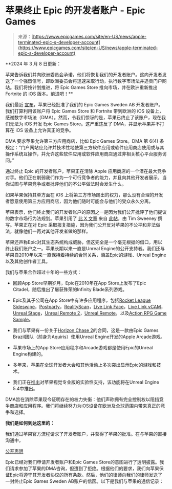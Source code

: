 <!--yml

category: 未分类

date: 2024-05-29 12:09:51

-->

# 苹果终止 Epic 的开发者账户 - Epic Games

> 来源：[https://www.epicgames.com/site/en-US/news/apple-terminated-epic-s-developer-account](https://www.epicgames.com/site/en-US/news/apple-terminated-epic-s-developer-account)

**2024 年 3 月 8 日更新：

苹果告诉我们并向欧洲委员会承诺，他们将恢复我们的开发者账户。这向开发者发送了一个强烈信号，即欧洲委员会将迅速采取行动，执行数字市场法并追责门户网站。我们将按计划推进，将 Epic Games Store 推向市场，并在欧洲重新推出 Fortnite 的 iOS 版本。前进吧！**

我们最近 [宣布](https://x.com/EpicNewsroom/status/1758516979705557241?s=20)，苹果已经批准了我们的 Epic Games Sweden AB 开发者账户。我们打算利用该账户将 Epic Games Store 和 Fortnite 带到欧洲的 iOS 设备上，感谢数字市场法（DMA）。然而，令我们惊讶的是，苹果已终止了该账户，现在我们无法为 iOS 开发 Epic Games Store。这严重违反了 DMA，并显示苹果并不打算在 iOS 设备上允许真正的竞争。

DMA 要求苹果允许第三方应用商店，比如 Epic Games Store。DMA 第 6(4) 条规定：“门户网站应允许并技术性地使第三方软件应用或软件应用商店使用或与其操作系统互操作，并允许这些软件应用或软件应用商店通过非相关核心平台服务访问。”

通过终止 Epic 的开发者账户，苹果正在清除 Apple 应用商店的一个潜在最大竞争对手。他们正在削弱我们作为一个可行竞争者的能力，并且向其他开发者展示，当你试图与苹果竞争或者批评他们的不公平做法时会发生什么。

如果苹果保持其单方面在 iOS 上将第三方市场踢出的权力，那么没有合理的开发者愿意使用第三方应用商店，因为他们随时可能会与他们的受众永久分离。

苹果表示，他们终止我们的开发者账户的原因之一是因为我们公开批评了他们提议的数字市场行为法规划。苹果引用了 [此 X 文章](https://x.com/TimSweeneyEpic/status/1762243725533532587?s=20) 来自 [此帖](https://x.com/TimSweeneyEpic/status/1762243716973015465?s=20)，由 Tim Sweeney 撰写。苹果正在对 Epic 采取报复措施，因为我们公开反对苹果的不公平和非法做法，就像他们一再对其他开发者做的那样。

苹果还声称Epic对其生态系统构成威胁，但这完全是一个毫无根据的借口，用以终止我们账户之一。苹果长期以来一直是Unreal Engine的公开支持者。我们还与苹果自2010年以来一直保持着持续的合同关系，涵盖Epic的游戏、Unreal Engine以及其他创作者工具。

我们与苹果合作超过十年的一些方式：

+   回顾App Store早期岁月，Epic在2010年在App Store上发布了Epic Citadel，随后推出了屡获殊荣的Infinity Blade系列游戏。

+   Epic及其子公司在App Store中有许多应用程序，包括[Rocket League Sideswipe](https://apps.apple.com/us/app/rocket-league-sideswipe/id1549027048)，[Postparty](https://apps.apple.com/cl/app/postparty/id1595225946?l=en)，[RealityScan](https://apps.apple.com/us/app/realityscan-3d-scanning-app/id1584832280)，[Live Link Face](https://apps.apple.com/us/app/live-link-face/id1495370836)，[Live Link vCAM](https://apps.apple.com/us/app/live-link-vcam/id1547309663)，[Unreal Stage](https://apps.apple.com/us/app/unreal-stage/id1611811922)，[Unreal Remote 2](https://apps.apple.com/us/app/unreal-remote-2/id1374517532)，[Unreal Remote](https://apps.apple.com/us/app/unreal-remote/id398375618)，以及[Action RPG Game Sample](https://apps.apple.com/us/app/action-rpg-game-sample/id1411473790)。

+   我们与苹果有一份关于[Horizon Chase 2](https://apps.apple.com/us/app/horizon-chase-2/id1534920947)的合同，这是一款由Epic Games Brazil团队（前身为Aquiris）使用Unreal Engine开发的Apple Arcade游戏。

+   苹果市场上的App Store应用程序和Arcade游戏都是使用Epic的Unreal Engine构建的。

+   多年来，苹果在全球开发者大会和其他活动上多次突出显示Epic的游戏和技术。

+   我们正在[推出](https://forums.unrealengine.com/t/support-for-apple-vision-pro-in-unreal/1190042/40)对苹果视觉专业版的实验性支持，该功能将在Unreal Engine 5.4中推出。

DMA旨在消除苹果现今证明存在的权力失衡：他们声称拥有完全控制权以阻挡竞争商店和应用程序。我们将继续努力为iOS设备在欧洲及全球范围内带来真正的竞争和选择。

**我们是如何到达这里的：**

我们通过苹果官方流程请求了开发者账户，并获得了苹果的批准。在与苹果的直接沟通中，

[公开声明](https://store.epicgames.com/en-US/news/epic-games-store-2023-year-in-review)

Epic已经对我们申请开发者账户和Epic Games Store的意图进行了透明披露。我们请求参加了苹果的DMA咨询，但遭到了拒绝。根据他们的要求，我们向苹果保证Epic将遵守其开发者协议的所有条款。然后，他们的律师向我们的律师发送了一封终止Epic Games Sweden AB账户的信函。以下是我们与苹果的通信记录：

